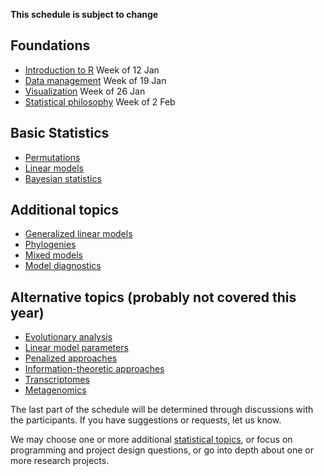 **This schedule is subject to change**

Foundations
-----------

-   [Introduction to R](Introduction_to_R "wikilink") Week of 12 Jan
-   [Data management](Data_management "wikilink") Week of 19 Jan
-   [Visualization](Visualization "wikilink") Week of 26 Jan
-   [Statistical philosophy](Statistical_philosophy "wikilink") Week of
    2 Feb

Basic Statistics
----------------

-   [Permutations](Permutations "wikilink")
-   [Linear models](Linear_models "wikilink")
-   [Bayesian statistics](Bayesian_statistics "wikilink")

Additional topics
-----------------

-   [Generalized linear models](Generalized_linear_models "wikilink")
-   [Phylogenies](Phylogenies "wikilink")
-   [Mixed models](Mixed_models "wikilink")
-   [Model diagnostics](Model_diagnostics "wikilink")

Alternative topics (probably not covered this year)
---------------------------------------------------

-   [Evolutionary analysis](Evolutionary_analysis "wikilink")
-   [Linear model parameters](Linear_model_parameters "wikilink")
-   [Penalized approaches](Penalized_approaches "wikilink")
-   [Information-theoretic
    approaches](Information-theoretic_approaches "wikilink")
-   [Transcriptomes](Transcriptomes "wikilink")
-   [Metagenomics](Metagenomics "wikilink")

The last part of the schedule will be determined through discussions
with the participants. If you have suggestions or requests, let us know.

We may choose one or more additional [statistical
topics](statistical_topics "wikilink"), or focus on programming and
project design questions, or go into depth about one or more research
projects.
